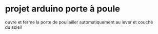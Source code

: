 # projet arduino porte à poule 
ouvre et ferme la porte de poullailler automatiquement au lever et couché du soleil
